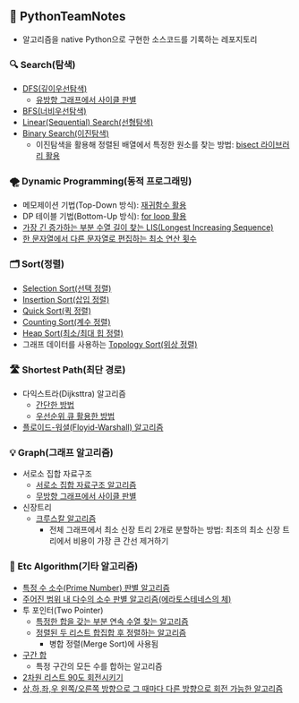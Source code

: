 ## 🐍 PythonTeamNotes
- 알고리즘을 native Python으로 구현한 소스코드를 기록하는 레포지토리

### 🔍 Search(탐색)
- <a href='https://github.com/young-hun-jo/PythonTeamNotes/tree/main/DFS'>DFS(깊이우선탐색)</a>
    - <a href='https://github.com/young-hun-jo/PythonTeamNotes/blob/main/DFS/dfs_cycle_directed.py'>유방향 그래프에서 사이클 판별</a>
- <a href='https://github.com/young-hun-jo/PythonTeamNotes/tree/main/BFS'>BFS(너비우선탐색)</a>
- <a href='https://github.com/young-hun-jo/PythonTeamNotes/blob/main/Search/linear_search.py'>Linear(Sequential) Search(선형탐색)</a>
- <a href='https://github.com/young-hun-jo/PythonTeamNotes/blob/main/Search/binary_search.py'>Binary Search(이진탐색)</a>
    - 이진탐색을 활용해 정렬된 배열에서 특정한 원소를 찾는 방법: <a href='https://github.com/young-hun-jo/PythonTeamNotes/blob/main/Search/bisect_count_by_range.py'>bisect 라이브러리 활용</a>
### 🌪 Dynamic Programming(동적 프로그래밍)
- 메모제이션 기법(Top-Down 방식): <a href='https://github.com/young-hun-jo/PythonTeamNotes/blob/main/DP/top_down.py'>재귀함수 활용</a>
- DP 테이블 기법(Bottom-Up 방식): <a href='https://github.com/young-hun-jo/PythonTeamNotes/blob/main/DP/bottom_up.py'>for loop 활용</a>
- <a href='https://github.com/young-hun-jo/PythonTeamNotes/blob/main/etc/longest_increasing_sequence.py'>가장 긴 증가하는 부분 수열 길이 찾는 LIS(Longest Increasing Sequence)</a>
- <a href='https://github.com/young-hun-jo/PythonTeamNotes/blob/main/etc/minimum_edit_distance.py'>한 문자열에서 다른 문자열로 편집하는 최소 연산 횟수</a>
### 🗂 Sort(정렬)
- <a href='https://github.com/young-hun-jo/PythonTeamNotes/blob/main/Sort/selection_sort.py'>Selection Sort(선택 정렬)</a>
- <a href='https://github.com/young-hun-jo/PythonTeamNotes/blob/main/Sort/insertion_sort.py'>Insertion Sort(삽입 정렬)</a>
- <a href='https://github.com/young-hun-jo/PythonTeamNotes/blob/main/Sort/quick_sort.py'>Quick Sort(퀵 정렬)</a>
- <a href='https://github.com/young-hun-jo/PythonTeamNotes/blob/main/Sort/counting_sort.py'>Counting Sort(계수 정렬)</a>
- <a href='https://github.com/young-hun-jo/PythonTeamNotes/blob/main/Sort/heap_sort.py'>Heap Sort(최소/최대 힙 정렬)</a>
- 그래프 데이터를 사용하는 <a href='https://github.com/young-hun-jo/PythonTeamNotes/blob/main/Sort/topology_sort.py'>Topology Sort(위상 정렬)</a>
### 🛣 Shortest Path(최단 경로)
- 다익스트라(Dijksttra) 알고리즘
    - <a href='https://github.com/young-hun-jo/PythonTeamNotes/blob/main/ShortestPath/dijkstra_simple.py'>간단한 방법</a>
    - <a href='https://github.com/young-hun-jo/PythonTeamNotes/blob/main/ShortestPath/dijkstra_heqpq.py'>우선순위 큐 활용한 방법</a>
- <a href='https://github.com/young-hun-jo/PythonTeamNotes/blob/main/ShortestPath/floyd-warshall.py'>플로이드-워셜(Floyid-Warshall) 알고리즘</a>
### 💡 Graph(그래프 알고리즘)
- 서로소 집합 자료구조
    - <a href='https://github.com/young-hun-jo/PythonTeamNotes/blob/main/Graph/disjoint_sets/disjoint_sets.py'>서로소 집합 자료구조 알고리즘</a>
    - <a href='https://github.com/young-hun-jo/PythonTeamNotes/blob/main/Graph/disjoint_sets/disjiont_sets_cycle_undirected.py'>무방향 그래프에서 사이클 판별</a>
- 신장트리
    - <a href='https://github.com/young-hun-jo/PythonTeamNotes/blob/main/Graph/spanning_tree/kruskal.py'>크루스칼 알고리즘</a>
        - 전체 그래프에서 최소 신장 트리 2개로 분할하는 방법: 최초의 최소 신장 트리에서 비용이 가장 큰 간선 제거하기
### 🔗 Etc Algorithm(기타 알고리즘)
- <a href='https://github.com/young-hun-jo/PythonTeamNotes/blob/main/etc/is_prime_number.py'>특정 수 소수(Prime Number) 판별 알고리즘</a>
- <a href='https://github.com/young-hun-jo/PythonTeamNotes/blob/main/etc/sieve_of_eratosthenes.py'>주어진 범위 내 다수의 소수 판별 알고리즘(에라토스테네스의 체)</a>
- 투 포인터(Two Pointer)
    - <a href='https://github.com/young-hun-jo/PythonTeamNotes/blob/main/etc/successive_sequence_sum_by_TwoPoint.py'>특정한 합을 갖는 부분 연속 수열 찾는 알고리즘</a>
    - <a href='https://github.com/young-hun-jo/PythonTeamNotes/blob/main/etc/merge_sort_by_TwoPoint.py'>정렬된 두 리스트 합집합 후 정렬하는 알고리즘</a>
        - 병합 정렬(Merge Sort)에 사용됨
- <a href='https://github.com/young-hun-jo/PythonTeamNotes/blob/main/etc/prefix_sum.py'>구간 합</a>
    - 특정 구간의 모든 수를 합하는 알고리즘
- <a href='https://github.com/young-hun-jo/PythonTeamNotes/blob/main/etc/rotate_by_degree_90.py'>2차원 리스트 90도 회전시키기</a>
- <a href='https://github.com/young-hun-jo/PythonTeamNotes/blob/main/etc/change_direction_left_right.py'>상,하,좌,우 왼쪽/오른쪽 방향으로 그 때마다 다른 방향으로 회전 가능한 알고리즘</a>
